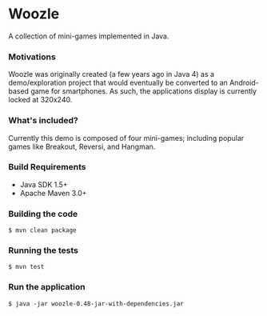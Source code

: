 # Woozle

A collection of mini-games implemented in Java.

### Motivations

Woozle was originally created (a few years ago in Java 4) as a demo/exploration project that would
eventually be converted to an Android-based game for smartphones. As such, the applications display
is currently locked at 320x240.

### What's included?

Currently this demo is composed of four mini-games; including popular games like Breakout, Reversi, and Hangman. 

### Build Requirements

* Java SDK 1.5+
* Apache Maven 3.0+

### Building the code

    $ mvn clean package
      
### Running the tests

    $ mvn test   

### Run the application

	$ java -jar woozle-0.48-jar-with-dependencies.jar